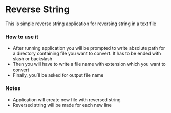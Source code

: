 # Reverse String

This is simple reverse string application for reversing string in a text file

### How to use it

- After running application you will be prompted to write absolute path for a directory containing file you want to convert.
It has to be ended with slash or backslash
- Then you will have to write a file name with extension which you want to convert
- Finally, you`ll be asked for output file name

### Notes

- Application will create new file with reversed string 
- Reversed string will be made for each new line